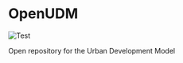 # OpenUDM
![Test](https://github.com/fmcclean/OpenUDM/workflows/Test/badge.svg)

Open repository for the Urban Development Model
